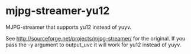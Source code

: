 mjpg-streamer-yu12
==================

MJPG-streamer that supports yu12 instead of yuyv.

See http://sourceforge.net/projects/mjpg-streamer/ for the original. If you pass the -y argument to output_uvc it will work for yu12 instead of yuyv.
